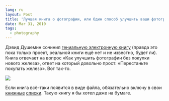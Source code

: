 ```yaml
---
lang: ru
layout: Post
title: 'Лучшая книга о фотографии, или Один способ улучшить ваши фотографии не покупая новую технику'
date: Mar 31, 2010
tags:
  - photography
---
```


Дэвид Душемин сочинил [гениальную электронную книгу](http://www.pixelatedimage.com/blog/2010/03/a-crazy-idea/ "David duChemin: A Crazy Idea") (правда это пока только проект, реальной книги ещё нет и не известно, будет ли). Книга отвечает на вопрос «Как улучшить фотографии без покупки нового железа», ответ на который довольно прост: «Перестаньте покупать железо». Вот так-то.

![](/images/blog/one-cover.jpg)

Если книга всё-таки появится в виде файла, обязательно включу в свои [книжные](http://birdwatcher.ru/learn/reading "Книги о фотографии") [списки](http://birdwatcher.ru/blog/4410 "Что почитать о пейзажной (и не только) фотографии"). Такую книгу я бы хотел даже на бумаге.

